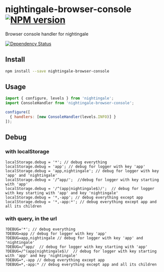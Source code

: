 # nightingale-browser-console [![NPM version][npm-image]][npm-url]

Browser console handler for nightingale

[![Dependency Status][daviddm-image]][daviddm-url]

## Install

```sh
npm install --save nightingale-browser-console
```

## Usage

```js
import { configure, levels } from 'nightingale';
import ConsoleHandler from 'nightingale-browser-console';

configure([
  { handlers: [new ConsoleHandler(levels.INFO)] }
]);
```

## Debug

### with localStorage

```
localStorage.debug = '*'; // debug everything
localStorage.debug = 'app'; // debug for logger with key 'app'
localStorage.debug = 'app,nightingale'; // debug for logger with key 'app' and 'nightingale'
localStorage.debug = '/^app/';  //debug for logger with key starting with 'app'
localStorage.debug = '/^(app|nightingale$)/';  // debug for logger with key starting with 'app' and key 'nightingale'
localStorage.debug = '*,-app'; // debug everything except app
localStorage.debug = '*,-app:*'; // debug everything except app and all its children
```

### with query, in the url

```
?DEBUG='*'; // debug everything
?DEBUG=app // debug for logger with key 'app'
?DEBUG=app,nightingale // debug for logger with key 'app' and 'nightingale'
?DEBUG=/^app/  // debug for logger with key starting with 'app'
?DEBUG=/^(app|nightingale$)/  // debug for logger with key starting with 'app' and key 'nightingale'
?DEBUG=*,-app // debug everything except app
?DEBUG=*,-app:* // debug everything except app and all its children
```

[npm-image]: https://img.shields.io/npm/v/nightingale-browser-console.svg?style=flat-square
[npm-url]: https://npmjs.org/package/nightingale-browser-console
[daviddm-image]: https://david-dm.org/nightingalejs/nightingale-browser-console.svg?style=flat-square
[daviddm-url]: https://david-dm.org/nightingalejs/nightingale-browser-console
